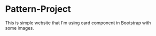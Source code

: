 # Pattern-Project

This is simple website that I'm using card component in Bootstrap with some images.
